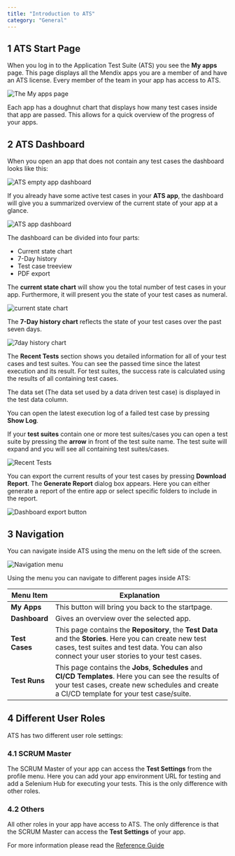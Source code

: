 ```yaml
---
title: "Introduction to ATS"
category: "General"
---
```


## 1 ATS Start Page

When you log in to the Application Test Suite (ATS) you see the **My apps** page. This page displays all the Mendix apps you are a member of and have an ATS license. Every member of the team in your app has access to ATS.

![The My apps page](attachments/introduction/my-apps.png)

Each app has a doughnut chart that displays how many test cases inside that app are passed. This allows for a quick overview of the progress of your apps.

## 2 ATS Dashboard

When you open an app that does not contain any test cases the dashboard looks like this:

![ATS empty app dashboard](attachments/introduction/empty-app.png)

If you already have some active test cases in your **ATS app**, the dashboard will give you a summarized overview of the current state of your app at a glance.

![ATS app dashboard](attachments/introduction/dashboard.png)

The dashboard can be divided into four parts:
* Current state chart
* 7-Day history
* Test case treeview
* PDF export

The **current state chart** will show you the total number of test cases in your app. Furthermore, it will present you the state of your test cases as numeral.

![current state chart](attachments/introduction/doughnutchart.png)

The **7-Day history chart** reflects the state of your test cases over the past seven days.

![7day history chart](attachments/introduction/7dayhistory.png)

The **Recent Tests** section shows you detailed information for all of your test cases and test suites. You can see the passed time since the latest execution and its result. For test suites, the success rate is calculated using the results of all containing test cases.

The data set (The data set used by a data driven test case) is displayed in the test data column.

You can open the latest execution log of a failed test case by pressing **Show Log**.

If your **test suites** contain one or more test suites/cases you can open a test suite by pressing the **arrow** in front of the test suite name. The test suite will expand and you will see all containing test suites/cases.

![Recent Tests](attachments/introduction/recent-tests.png)

You can export the current results of your test cases by pressing **Download Report**. The **Generate Report** dialog box appears. Here you can either generate a report of the entire app or select specific folders to include in the report.

![Dashboard export button](attachments/introduction/download-report.png)

## 3 Navigation

You can navigate inside ATS using the menu on the left side of the screen.

![Navigation menu](attachments/introduction/navigation.png)

Using the menu you can navigate to different pages inside ATS:

| Menu Item             | Explanation                                                                                          |
| -------------------------- | ----------------------------------------------------------------------------------------------------|
| **My Apps**             | This button will bring you back to the startpage.|
| **Dashboard**               | Gives an overview over the selected app.|
| **Test Cases**              | This page contains the **Repository**, the **Test Data** and the **Stories**. Here you can create new test cases, test suites and test data. You can also connect your user stories to your test cases.|
| **Test Runs**               | This page contains the **Jobs**, **Schedules** and **CI/CD Templates**. Here you can see the results of your test cases, create new schedules and create a CI/CD template for your test case/suite. |

## 4 Different User Roles

ATS has two different user role settings:

### 4.1 SCRUM Master

The SCRUM Master of your app can access the **Test Settings** from the profile menu. Here you can add your app environment URL for testing and add a Selenium Hub for executing your tests. This is the only difference with other roles.

### 4.2 Others

All other roles in your app have access to ATS. The only difference is that the SCRUM Master can access the **Test Settings** of your app.

For more information please read the [Reference Guide](../refguide/rg-version-2/rg-version-2)
